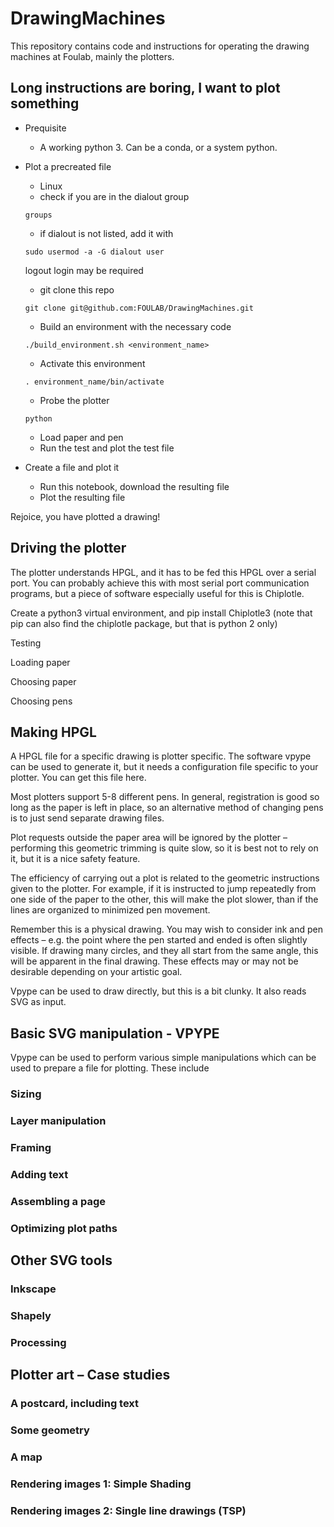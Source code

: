 # DrawingMachines
This repository contains code and instructions for operating the drawing machines at Foulab, mainly the plotters.


## Long instructions are boring, I want to plot something

- Prequisite
  - A working python 3.  Can be a conda, or a system python.

- Plot a precreated file
  - Linux
  - check if you are in the dialout group
  ```
  groups
  ```
  - if dialout is not listed, add it with 
  ```
  sudo usermod -a -G dialout user
  ```
  logout login may be required
  - git clone this repo
  ```
  git clone git@github.com:FOULAB/DrawingMachines.git
  ```
  - Build an environment with the necessary code
  ```
  ./build_environment.sh <environment_name>
  ```
  - Activate this environment
  ```
  . environment_name/bin/activate
  ```
  - Probe the plotter
  ```
  python 
  ```
  - Load paper and pen
  - Run the test and plot the test file
- Create a file and plot it
  - Run this notebook, download the resulting file
  - Plot the resulting file

Rejoice, you have plotted a drawing!

## Driving the plotter

The plotter understands HPGL, and it has to be fed this HPGL over a serial port.  You can probably achieve this with most serial port communication programs, but a piece of software especially useful for this is Chiplotle.

Create a python3 virtual environment, and pip install Chiplotle3   (note that pip can also find the chiplotle package, but that is python 2 only)

Testing

Loading paper

Choosing paper

Choosing pens

## Making HPGL

A HPGL file for a specific drawing is plotter specific.   The software vpype can be used to generate it, but it needs a configuration file specific to your plotter.  You can get this file here.

Most plotters support 5-8 different pens.  In general, registration is good so long as the paper is left in place, so an alternative method of changing pens is to just send separate drawing files.

Plot requests outside the paper area will be ignored by the plotter – performing this geometric trimming is quite slow, so it is best not to rely on it, but it is a nice safety feature.

The efficiency of carrying out a plot is related to the geometric instructions given to the plotter.  For example, if it is instructed to jump repeatedly from one side of the paper to the other, this will make the plot slower, than if the lines are organized to minimized pen movement.

Remember this is a physical drawing.  You may wish to consider ink and pen effects – e.g. the point where the pen started and ended is often slightly visible.  If drawing many circles, and they all start from the same angle, this will be apparent in the final drawing.  These effects may or may not be desirable depending on your artistic goal.

Vpype can be used to draw directly, but this is a bit clunky.  It also reads SVG as input.  

## Basic SVG manipulation - VPYPE

Vpype can be used to perform various simple manipulations which can be used to prepare a file for plotting.   These include

### Sizing
### Layer manipulation
### Framing
### Adding text
### Assembling a page
### Optimizing plot paths

## Other SVG tools

### Inkscape

### Shapely

### Processing

## Plotter art – Case studies

### A postcard, including text

### Some geometry

### A map

### Rendering images 1: Simple Shading

### Rendering images 2: Single line drawings (TSP)
